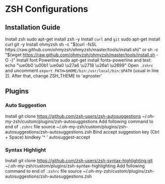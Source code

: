 # ZSH Configurations
## Installation Guide
Install zsh
    sudo apt-get install zsh -y
Install `curl` and `git`
    sudo apt-get install curl git -y
Install ohmyzsh
    sh -c "$(curl -fsSL https://raw.github.com/ohmyzsh/ohmyzsh/master/tools/install.sh)"
or
    sh -c "$(wget https://raw.github.com/ohmyzsh/ohmyzsh/master/tools/install.sh -O -)"
Install font Powerline
    sudo apt-get install fonts-powerline
and test:
    echo "\ue0b0 \u00b1 \ue0a0 \u27a6 \u2718 \u26a1 \u2699"
Open `.zshrc` and uncomment `export PATH=$HOME/bin:/usr/local/bin:$PATH` (usual in line 2). After that, change ZSH_THEME to 'agnoster'

## Plugins
### Auto Suggestion
Install
    git clone https://github.com/zsh-users/zsh-autosuggestions ~/.oh-my-zsh/custom/plugins/zsh-autosuggestions
Add following command to end of `.zshrc` file
    source ~/.oh-my-zsh/custom/plugins/zsh-autosuggestions/zsh-autosuggestions.zsh
Bind accept suggestion key (Ctrl + Space)
    bindkey '^ ' autosuggest-accept

### Syntax Highlight
Install
    git clone https://github.com/zsh-users/zsh-syntax-highlighting.git ~/.oh-my-zsh/custom/plugins/zsh-syntax-highlighting
Add following command to end of `.zshrc` file
    source ~/.oh-my-zsh/custom/plugins/zsh-autosuggestions/zsh-autosuggestions.zsh
